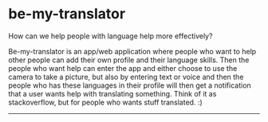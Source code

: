 # be-my-translator
How can we help people with language help more effectively?			

Be-my-translator is an app/web application where people who want to help other people can add their own profile and their language skills. Then the people who want help can enter the app and either choose to use the camera to take a picture, but also by entering text or voice and then the people who has these languages in their profile will then get a notification that a user wants help with translating something. Think of it as stackoverflow, but for people who wants stuff translated. :)

-------
